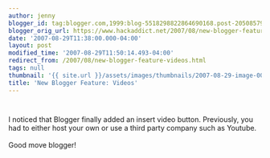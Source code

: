 ```yaml
---
author: jenny
blogger_id: tag:blogger.com,1999:blog-5518298822864690168.post-2050857916072300604
blogger_orig_url: https://www.hackaddict.net/2007/08/new-blogger-feature-videos.html
date: '2007-08-29T11:38:00.000-04:00'
layout: post
modified_time: '2007-08-29T11:50:14.493-04:00'
redirect_from: /2007/08/new-blogger-feature-videos.html
tags: null
thumbnail: '{{ site.url }}/assets/images/thumbnails/2007-08-29-image-0000.jpg'
title: 'New Blogger Feature: Videos'
---
```


<img alt="" border="0" id="BLOGGER_PHOTO_ID_5104150306526962226" src="{{ site.url }}/assets/images/posts/2007-08-29-image-0000.jpg" style="margin: 0px auto 10px; display: block; text-align: center; "/><br/>I noticed that Blogger finally added an insert video button.  Previously, you had to either host your own or use a third party company such as Youtube.<br/><br/>Good move blogger!